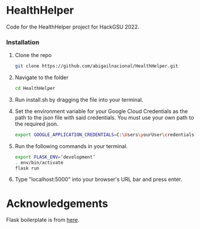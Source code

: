 # HealthHelper
Code for the HealthHelper project for HackGSU 2022.

### Installation

1. Clone the repo
   ```sh
   git clone https://github.com/abigailnacional/HealthHelper.git
   ```
2. Navigate to the folder
   ```sh
   cd HealthHelper
   ```
3. Run install.sh by dragging the file into your terminal.

4. Set the environment variable for your Google Cloud Credentials as the path to the json file with said credentials. You must use your own path to the required json.
   ```sh
   export GOOGLE_APPLICATION_CREDENTIALS=C:\Users\yourUser\credentials-file.json
   ```

4. Run the following commands in your terminal.
   ```sh
   export FLASK_ENV=‘development’
   . env/bin/activate
   flask run
   ```

5. Type "localhost:5000" into your browser's URL bar and press enter.

# Acknowledgements
Flask boilerplate is from [here](https://github.com/abigailnacional/flask-boilerplate.git).
